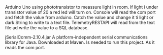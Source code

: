 Arduino Uno using phototransistor to meassure light in room. If light i under transistor value of 20 a red led will turn on.
Console will read the com port and fetch the value from arduino. Catch the value and change it ti light or dark String to write to a text file.
TelemetryRESTAPI will read from the text file ad write the value to a SQL database.

jSerialComm-2.10.4.jar A platform-independent serial communications library for Java. Downloaded at Maven.
Is needed to run this project. As it reads the com port.
